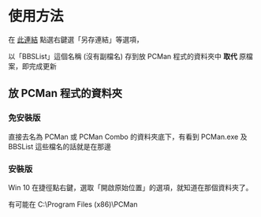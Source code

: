 # 使用方法

在 [此連結](https://www.clam.ml/BBSList) 點選右鍵選「另存連結」等選項，

以「BBSList」這個名稱 (沒有副檔名) 存到放 PCMan 程式的資料夾中 **取代** 原檔案，即完成更新

## 放 PCMan 程式的資料夾

### 免安裝版

直接去名為 PCMan 或 PCMan Combo 的資料夾底下，有看到 PCMan.exe 及 BBSList 這些檔名的話就是在那邊

### 安裝版

Win 10 在捷徑點右鍵，選取「開啟原始位置」的選項，就知道在那個資料夾了。

有可能在
C:\Program Files (x86)\PCMan
